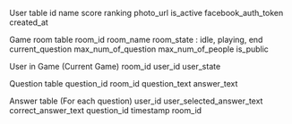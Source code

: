 User table
id
name
score
ranking
photo_url
is_active
facebook_auth_token
created_at

Game room table
room_id
room_name
room_state : idle, playing, end
current_question
max_num_of_question
max_num_of_people
is_public


User in Game (Current Game)
room_id
user_id
user_state

Question table
question_id
room_id
question_text
answer_text

Answer table (For each question)
user_id
user_selected_answer_text
correct_answer_text
question_id
timestamp
room_id
